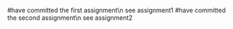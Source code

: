 #have committed the first assignment\n
see assignment1 
#have committed the second assignment\n
see assignment2
